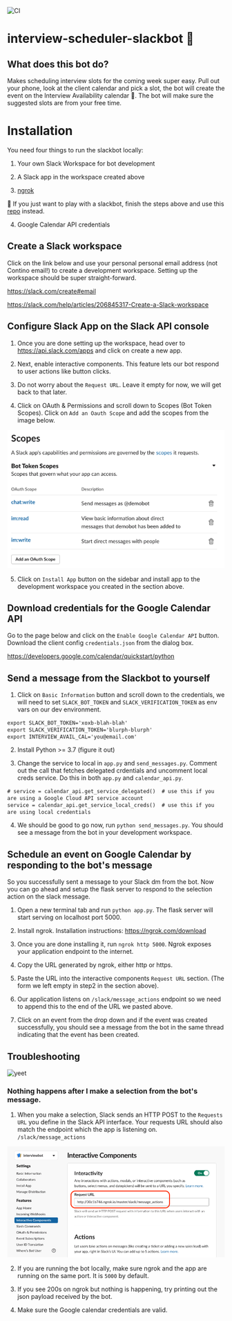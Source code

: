 ![CI](https://github.com/contino/interview-scheduler-slackbot/workflows/CI/badge.svg?branch=master)
# interview-scheduler-slackbot 🤖

## What does this bot do?

Makes scheduling interview slots for the coming week super easy. Pull out your phone, look at the client calendar and pick a slot, the bot will create the event on the Interview Availability calendar 🤯. The bot will make sure the suggested slots are from your free time.

# Installation

You need four things to run the slackbot locally:

1) Your own Slack Workspace for bot development

2) A Slack app in the workspace created above

3) [ngrok](https://ngrok.com/download)

🛑 If you just want to play with a slackbot, finish the steps above and use this [repo](https://github.com/ashokgadeking/python-message-menu-example/tree/blocks_messages) instead.

4) Google Calendar API credentials

## Create a Slack workspace

Click on the link below and use your personal personal email address (not Contino email!) to create a development workspace. Setting up the workspace should be super straight-forward.

https://slack.com/create#email

https://slack.com/help/articles/206845317-Create-a-Slack-workspace

## Configure Slack App on the Slack API console

1) Once you are done setting up the workspace, head over to https://api.slack.com/apps and click on create a new app.

2) Next, enable interactive components. This feature lets our bot respond to user actions like button clicks.

3) Do not worry about the `Request URL`. Leave it empty for now, we will get back to that later.

4) Click on OAuth & Permissions and scroll down to Scopes (Bot Token Scopes). Click on `Add an Oauth Scope` and add the scopes from the image below.

![screen capture](./images/scopes.png)

5) Click on `Install App` button on the sidebar and install app to the development workspace you created in the section above.

## Download credentials for the Google Calendar API

Go to the page below and click on the `Enable Google Calendar API` button. Download the client config `credentials.json` from the dialog box.

https://developers.google.com/calendar/quickstart/python

## Send a message from the Slackbot to yourself

1) Click on `Basic Information` button and scroll down to the credentials, we will need to set `SLACK_BOT_TOKEN` and `SLACK_VERIFICATION_TOKEN` as env vars on our dev environment.

```
export SLACK_BOT_TOKEN='xoxb-blah-blah'
export SLACK_VERIFICATION_TOKEN='blurph-blurph'
export INTERVIEW_AVAIL_CAL='you@email.com'
```

2) Install Python >= 3.7 (figure it out)

3) Change the service to local in `app.py` and `send_messages.py`. Comment out the call that fetches delegated crdentials and uncomment local creds service. Do this in both `app.py` and `calendar_api.py`.

```
# service = calendar_api.get_service_delegated()  # use this if you are using a Google Cloud API service account
service = calendar_api.get_service_local_creds()  # use this if you are using local credentials
```

4) We should be good to go now, run `python send_messages.py`. You should see a message from the bot in your development workspace.

## Schedule an event on Google Calendar by responding to the bot's message

So you successfully sent a message to your Slack dm from the bot. Now you can go ahead and setup the flask server to respond to the selection action on the slack message.

1) Open a new terminal tab and run `python app.py`. The flask server will start serving on localhost port 5000.

2) Install ngrok. Installation instructions: https://ngrok.com/download

3) Once you are done installing it, run `ngrok http 5000`. Ngrok exposes your application endpoint to the internet.

4) Copy the URL generated by ngrok, either http or https.

5) Paste the URL into the interactive components `Request URL` section. (The form we left empty in step2 in the section above).

6) Our application listens on `/slack/message_actions` endpoint so we need to append this to the end of the URL we pasted above.

7) Click on an event from the drop down and if the event was created successfully, you should see a message from the bot in the same thread indicating that the event has been created.

## Troubleshooting

![yeet](https://media.giphy.com/media/ZQBH5pvoyiZSE/giphy.gif)

### Nothing happens after I make a selection from the bot's message.

1) When you make a selection, Slack sends an HTTP POST to the `Requests URL` you define in the Slack API interface. Your requests URL should also match the endpoint which the app is listening on. `/slack/message_actions`

![screen capture](./images/requestsurl.png)

2) If you are running the bot locally, make sure ngrok and the app are running on the same port. It is `5000` by default.

2) If you see 200s on ngrok but nothing is happening, try printing out the json payload received by the bot.

3) Make sure the Google calendar credentials are valid.
